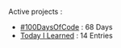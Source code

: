Active projects :

- [#100DaysOfCode](https://github.com/narze/100daysofcode) : 68 Days
- [Today I Learned](https://github.com/narze/til) : 14 Entries
